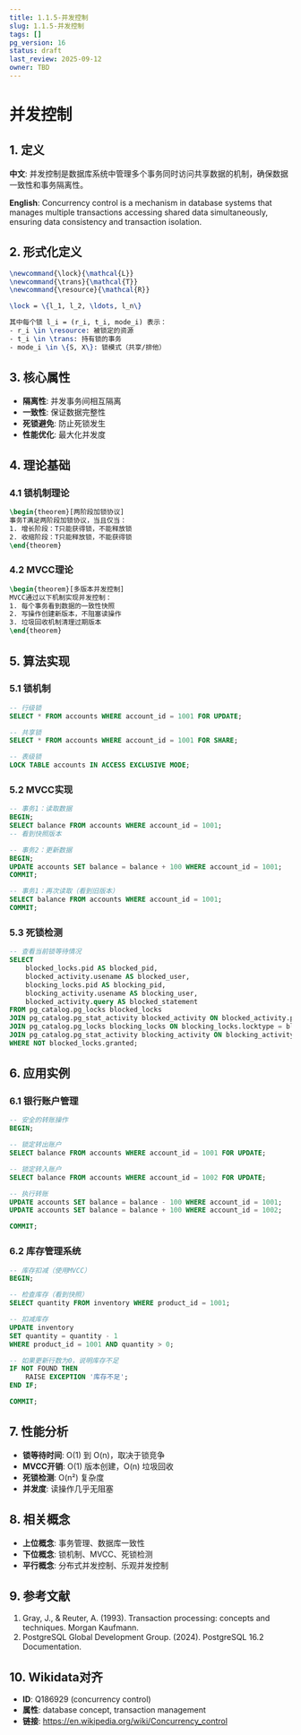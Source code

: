 ```yaml
---
title: 1.1.5-并发控制
slug: 1.1.5-并发控制
tags: []
pg_version: 16
status: draft
last_review: 2025-09-12
owner: TBD
---
```


# 并发控制

## 1. 定义

**中文**: 并发控制是数据库系统中管理多个事务同时访问共享数据的机制，确保数据一致性和事务隔离性。

**English**: Concurrency control is a mechanism in database systems that manages multiple transactions accessing shared data simultaneously, ensuring data consistency and transaction isolation.

## 2. 形式化定义

```latex
\newcommand{\lock}{\mathcal{L}}
\newcommand{\trans}{\mathcal{T}}
\newcommand{\resource}{\mathcal{R}}

\lock = \{l_1, l_2, \ldots, l_n\}

其中每个锁 l_i = (r_i, t_i, mode_i) 表示：
- r_i \in \resource: 被锁定的资源
- t_i \in \trans: 持有锁的事务
- mode_i \in \{S, X\}: 锁模式（共享/排他）
```

## 3. 核心属性

- **隔离性**: 并发事务间相互隔离
- **一致性**: 保证数据完整性
- **死锁避免**: 防止死锁发生
- **性能优化**: 最大化并发度

## 4. 理论基础

### 4.1 锁机制理论

```latex
\begin{theorem}[两阶段加锁协议]
事务T满足两阶段加锁协议，当且仅当：
1. 增长阶段：T只能获得锁，不能释放锁
2. 收缩阶段：T只能释放锁，不能获得锁
\end{theorem}
```

### 4.2 MVCC理论

```latex
\begin{theorem}[多版本并发控制]
MVCC通过以下机制实现并发控制：
1. 每个事务看到数据的一致性快照
2. 写操作创建新版本，不阻塞读操作
3. 垃圾回收机制清理过期版本
\end{theorem}
```

## 5. 算法实现

### 5.1 锁机制

```sql
-- 行级锁
SELECT * FROM accounts WHERE account_id = 1001 FOR UPDATE;

-- 共享锁
SELECT * FROM accounts WHERE account_id = 1001 FOR SHARE;

-- 表级锁
LOCK TABLE accounts IN ACCESS EXCLUSIVE MODE;
```

### 5.2 MVCC实现

```sql
-- 事务1：读取数据
BEGIN;
SELECT balance FROM accounts WHERE account_id = 1001;
-- 看到快照版本

-- 事务2：更新数据
BEGIN;
UPDATE accounts SET balance = balance + 100 WHERE account_id = 1001;
COMMIT;

-- 事务1：再次读取（看到旧版本）
SELECT balance FROM accounts WHERE account_id = 1001;
COMMIT;
```

### 5.3 死锁检测

```sql
-- 查看当前锁等待情况
SELECT 
    blocked_locks.pid AS blocked_pid,
    blocked_activity.usename AS blocked_user,
    blocking_locks.pid AS blocking_pid,
    blocking_activity.usename AS blocking_user,
    blocked_activity.query AS blocked_statement
FROM pg_catalog.pg_locks blocked_locks
JOIN pg_catalog.pg_stat_activity blocked_activity ON blocked_activity.pid = blocked_locks.pid
JOIN pg_catalog.pg_locks blocking_locks ON blocking_locks.locktype = blocked_locks.locktype
JOIN pg_catalog.pg_stat_activity blocking_activity ON blocking_activity.pid = blocking_locks.pid
WHERE NOT blocked_locks.granted;
```

## 6. 应用实例

### 6.1 银行账户管理

```sql
-- 安全的转账操作
BEGIN;

-- 锁定转出账户
SELECT balance FROM accounts WHERE account_id = 1001 FOR UPDATE;

-- 锁定转入账户
SELECT balance FROM accounts WHERE account_id = 1002 FOR UPDATE;

-- 执行转账
UPDATE accounts SET balance = balance - 100 WHERE account_id = 1001;
UPDATE accounts SET balance = balance + 100 WHERE account_id = 1002;

COMMIT;
```

### 6.2 库存管理系统

```sql
-- 库存扣减（使用MVCC）
BEGIN;

-- 检查库存（看到快照）
SELECT quantity FROM inventory WHERE product_id = 1001;

-- 扣减库存
UPDATE inventory 
SET quantity = quantity - 1 
WHERE product_id = 1001 AND quantity > 0;

-- 如果更新行数为0，说明库存不足
IF NOT FOUND THEN
    RAISE EXCEPTION '库存不足';
END IF;

COMMIT;
```

## 7. 性能分析

- **锁等待时间**: O(1) 到 O(n)，取决于锁竞争
- **MVCC开销**: O(1) 版本创建，O(n) 垃圾回收
- **死锁检测**: O(n²) 复杂度
- **并发度**: 读操作几乎无阻塞

## 8. 相关概念

- **上位概念**: 事务管理、数据库一致性
- **下位概念**: 锁机制、MVCC、死锁检测
- **平行概念**: 分布式并发控制、乐观并发控制

## 9. 参考文献

1. Gray, J., & Reuter, A. (1993). Transaction processing: concepts and techniques. Morgan Kaufmann.
2. PostgreSQL Global Development Group. (2024). PostgreSQL 16.2 Documentation.

## 10. Wikidata对齐

- **ID**: Q186929 (concurrency control)
- **属性**: database concept, transaction management
- **链接**: <https://en.wikipedia.org/wiki/Concurrency_control>
